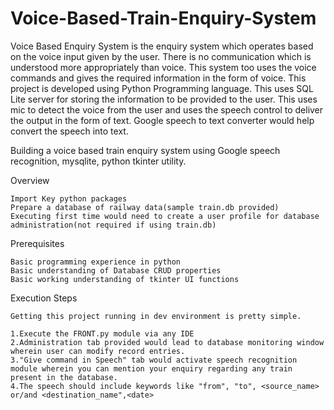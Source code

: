 # Voice-Based-Train-Enquiry-System
Voice Based Enquiry System is the enquiry system which operates based on the voice input given by the user. There is no communication which is understood more appropriately than voice. This system too uses the voice commands and gives the required information in the form of voice. This project is developed using Python Programming language. This uses SQL Lite server for storing the information to be provided to the user. This uses mic to detect the voice from the user and uses the speech control to deliver the output in the form of text. Google speech to text converter would help convert the speech into text. 


Building a voice based train enquiry system using Google speech recognition, mysqlite, python tkinter utility.

Overview

    Import Key python packages 
    Prepare a database of railway data(sample train.db provided)
    Executing first time would need to create a user profile for database administration(not required if using train.db)
    

Prerequisites

    Basic programming experience in python
    Basic understanding of Database CRUD properties 
    Basic working understanding of tkinter UI functions


Execution Steps

    Getting this project running in dev environment is pretty simple.
    
    1.Execute the FRONT.py module via any IDE
    2.Administration tab provided would lead to database monitoring window wherein user can modify record entries.
    3."Give command in Speech" tab would activate speech recognition module wherein you can mention your enquiry regarding any train present in the database.
    4.The speech should include keywords like "from", "to", <source_name> or/and <destination_name",<date>


